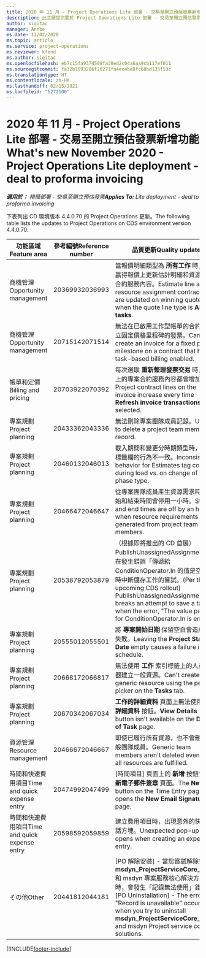 ```yaml
---
title: 2020 年 11 月 - Project Operations Lite 部署 - 交易至開立預估發票新增功能
description: 此主題提供關於 Project Operations Lite 部署 - 交易至開立預估發票 2020 年 11 月版本中所提供之品質更新的資訊。
author: sigitac
manager: Annbe
ms.date: 11/02/2020
ms.topic: article
ms.service: project-operations
ms.reviewer: kfend
ms.author: sigitac
ms.openlocfilehash: eb7c15fa937d508fa30ed2c04a6aa9cb117ef011
ms.sourcegitcommit: fa32b1893286f20271fa4ec4be8fc68bd135f53c
ms.translationtype: HT
ms.contentlocale: zh-HK
ms.lasthandoff: 02/15/2021
ms.locfileid: "5272100"
---
```

# <a name="whats-new-november-2020---project-operations-lite-deployment---deal-to-proforma-invoicing"></a><span data-ttu-id="18a12-103">2020 年 11 月 - Project Operations Lite 部署 - 交易至開立預估發票新增功能</span><span class="sxs-lookup"><span data-stu-id="18a12-103">What's new November 2020 - Project Operations Lite deployment - deal to proforma invoicing</span></span>

<span data-ttu-id="18a12-104">_**適用於：** 精簡部署 - 交易至開立預估發票_</span><span class="sxs-lookup"><span data-stu-id="18a12-104">_**Applies To:** Lite deployment - deal to proforma invoicing_</span></span>

<span data-ttu-id="18a12-105">下表列出 CD 環境版本 4.4.0.70 的 Project Operations 更新。</span><span class="sxs-lookup"><span data-stu-id="18a12-105">The following table lists the updates to Project Operations on CDS environment version 4.4.0.70.</span></span>

| <span data-ttu-id="18a12-106">功能區域</span><span class="sxs-lookup"><span data-stu-id="18a12-106">Feature area</span></span>                 | <span data-ttu-id="18a12-107">參考編號</span><span class="sxs-lookup"><span data-stu-id="18a12-107">Reference number</span></span> | <span data-ttu-id="18a12-108">品質更新</span><span class="sxs-lookup"><span data-stu-id="18a12-108">Quality update</span></span>                                                                                                                                                                    |
|------------------------------|------------------|-----------------------------------------------------------------------------------------------------------------------------------------------------------------------------------|
| <span data-ttu-id="18a12-109">  商機管理</span><span class="sxs-lookup"><span data-stu-id="18a12-109">Opportunity management</span></span>       | <span data-ttu-id="18a12-110">2036993</span><span class="sxs-lookup"><span data-stu-id="18a12-110">2036993</span></span>          | <span data-ttu-id="18a12-111">當報價明細類型為 **所有工作** 時，會在贏得報價上更新估計明細和資源指派合約服務內容。</span><span class="sxs-lookup"><span data-stu-id="18a12-111">Estimate line and resource   assignment contract lines are updated on winning quotes when the quote line   type is **All tasks**.</span></span>                                                 |
| <span data-ttu-id="18a12-112">  商機管理</span><span class="sxs-lookup"><span data-stu-id="18a12-112">Opportunity management</span></span>       | <span data-ttu-id="18a12-113">2071514</span><span class="sxs-lookup"><span data-stu-id="18a12-113">2071514</span></span>          | <span data-ttu-id="18a12-114">無法在已啟用工作型帳單的合約上建立固定價格里程碑的發票。</span><span class="sxs-lookup"><span data-stu-id="18a12-114">Can't create an invoice for a   fixed price milestone on a contract that has task-based billing enabled.</span></span>                                                                          |
| <span data-ttu-id="18a12-115">帳單和定價</span><span class="sxs-lookup"><span data-stu-id="18a12-115">Billing and pricing</span></span>          | <span data-ttu-id="18a12-116">2070392</span><span class="sxs-lookup"><span data-stu-id="18a12-116">2070392</span></span>          | <span data-ttu-id="18a12-117">每次選取 **重新整理發票交易** 時，發票上的專案合約服務內容都會增加。</span><span class="sxs-lookup"><span data-stu-id="18a12-117">Project contract lines on the   invoice increase every time **Refresh invoice transactions** is   selected.</span></span>                                                                       |
| <span data-ttu-id="18a12-118">專案規劃</span><span class="sxs-lookup"><span data-stu-id="18a12-118">Project planning</span></span>             | <span data-ttu-id="18a12-119">2043336</span><span class="sxs-lookup"><span data-stu-id="18a12-119">2043336</span></span>          | <span data-ttu-id="18a12-120">無法刪除專案團隊成員記錄。</span><span class="sxs-lookup"><span data-stu-id="18a12-120">Unable to delete a project team member record.</span></span>                                                                                                                                    |
| <span data-ttu-id="18a12-121">專案規劃</span><span class="sxs-lookup"><span data-stu-id="18a12-121">Project planning</span></span>             | <span data-ttu-id="18a12-122">2046013</span><span class="sxs-lookup"><span data-stu-id="18a12-122">2046013</span></span>          | <span data-ttu-id="18a12-123">載入期間和變更分時期類型時，估計標籤欄的行為不一致。</span><span class="sxs-lookup"><span data-stu-id="18a12-123">Inconsistent behavior for   Estimates tag columns during load vs. on change of time-phase type.</span></span>                                                                                   |
| <span data-ttu-id="18a12-124">專案規劃</span><span class="sxs-lookup"><span data-stu-id="18a12-124">Project planning</span></span>             | <span data-ttu-id="18a12-125">2046647</span><span class="sxs-lookup"><span data-stu-id="18a12-125">2046647</span></span>          | <span data-ttu-id="18a12-126">從專案團隊成員產生資源需求時，開始和結束時間會停用一小時。</span><span class="sxs-lookup"><span data-stu-id="18a12-126">Start and end times are off by   an hour when resource requirements are generated from project team members.</span></span>                                                                      |
| <span data-ttu-id="18a12-127">專案規劃</span><span class="sxs-lookup"><span data-stu-id="18a12-127">Project planning</span></span>             | <span data-ttu-id="18a12-128">2053879</span><span class="sxs-lookup"><span data-stu-id="18a12-128">2053879</span></span>          | <span data-ttu-id="18a12-129">（根據即將推出的 CD 首展）PublishUnassignedAssignments 會在發生錯誤「傳遞給 ConditionOperator.In 的值是空的」時中斷儲存工作的嘗試。</span><span class="sxs-lookup"><span data-stu-id="18a12-129">(Per the upcoming CDS   rollout)   PublishUnassignedAssignments   breaks an attempt to save a task when  the error, "The   value passed for ConditionOperator.In is   empty."</span></span> |
| <span data-ttu-id="18a12-130">專案規劃</span><span class="sxs-lookup"><span data-stu-id="18a12-130">Project planning</span></span>             | <span data-ttu-id="18a12-131">2055501</span><span class="sxs-lookup"><span data-stu-id="18a12-131">2055501</span></span>          | <span data-ttu-id="18a12-132">將 **專案開始日期** 保留空白會造成排程失敗。</span><span class="sxs-lookup"><span data-stu-id="18a12-132">Leaving the **Project Start   Date** empty causes a failure in the schedule.</span></span>                                                                                                      |
| <span data-ttu-id="18a12-133">專案規劃</span><span class="sxs-lookup"><span data-stu-id="18a12-133">Project planning</span></span>             | <span data-ttu-id="18a12-134">2066817</span><span class="sxs-lookup"><span data-stu-id="18a12-134">2066817</span></span>          | <span data-ttu-id="18a12-135">無法使用 **工作** 索引標籤上的人員選擇器建立一般資源。</span><span class="sxs-lookup"><span data-stu-id="18a12-135">Can't create a generic   resource   using the people picker on   the **Tasks** tab.</span></span>                                                                                               |
| <span data-ttu-id="18a12-136">專案規劃</span><span class="sxs-lookup"><span data-stu-id="18a12-136">Project planning</span></span>             | <span data-ttu-id="18a12-137">2067034</span><span class="sxs-lookup"><span data-stu-id="18a12-137">2067034</span></span>          | <span data-ttu-id="18a12-138">**工作的詳細資料** 頁面上無法使用 **檢視詳細資料** 按鈕。</span><span class="sxs-lookup"><span data-stu-id="18a12-138">**View Details** button isn't available on the **Details of Task** page.</span></span>                                                                                                         |
| <span data-ttu-id="18a12-139">資源管理</span><span class="sxs-lookup"><span data-stu-id="18a12-139">Resource management</span></span>          | <span data-ttu-id="18a12-140">2046667</span><span class="sxs-lookup"><span data-stu-id="18a12-140">2046667</span></span>          | <span data-ttu-id="18a12-141">即使已履行所有資源，也不會刪除一般團隊成員。</span><span class="sxs-lookup"><span data-stu-id="18a12-141">Generic team members aren't   deleted even after all resources are fulfilled.</span></span>                                                                                                     |
| <span data-ttu-id="18a12-142">時間和快速費用項目</span><span class="sxs-lookup"><span data-stu-id="18a12-142">Time and quick expense entry</span></span> | <span data-ttu-id="18a12-143">2047499</span><span class="sxs-lookup"><span data-stu-id="18a12-143">2047499</span></span>          | <span data-ttu-id="18a12-144">[時間項目] 頁面上的 **新增** 按鈕會開啟 **新電子郵件簽章** 頁面。</span><span class="sxs-lookup"><span data-stu-id="18a12-144">The **New** button on the Time   Entry page opens the **New Email Signature** page.</span></span>                                                                                               |
| <span data-ttu-id="18a12-145">時間和快速費用項目</span><span class="sxs-lookup"><span data-stu-id="18a12-145">Time and quick expense entry</span></span> | <span data-ttu-id="18a12-146">2059859</span><span class="sxs-lookup"><span data-stu-id="18a12-146">2059859</span></span>          | <span data-ttu-id="18a12-147">建立費用項目時，出現意外的快顯對話方塊。</span><span class="sxs-lookup"><span data-stu-id="18a12-147">Unexpected   pop-up opens when creating an expense entry.</span></span>                                                                                                                         |
| <span data-ttu-id="18a12-148">その他</span><span class="sxs-lookup"><span data-stu-id="18a12-148">Other</span></span>                        | <span data-ttu-id="18a12-149">2044181</span><span class="sxs-lookup"><span data-stu-id="18a12-149">2044181</span></span>          | <span data-ttu-id="18a12-150">[PO 解除安裝] - 當您嘗試解除安裝 **msdyn_ProjectServiceCore_Patch** 和 msdyn 專案服務核心解決方案時，會發生「記錄無法使用」錯誤。</span><span class="sxs-lookup"><span data-stu-id="18a12-150">[PO Uninstallation] - The error,   "Record is unavailable" occurs when you try to uninstall   **msdyn_ProjectServiceCore_Patch** and msdyn Project service core solutions.</span></span>        |


[!INCLUDE[footer-include](../../includes/footer-banner.md)]